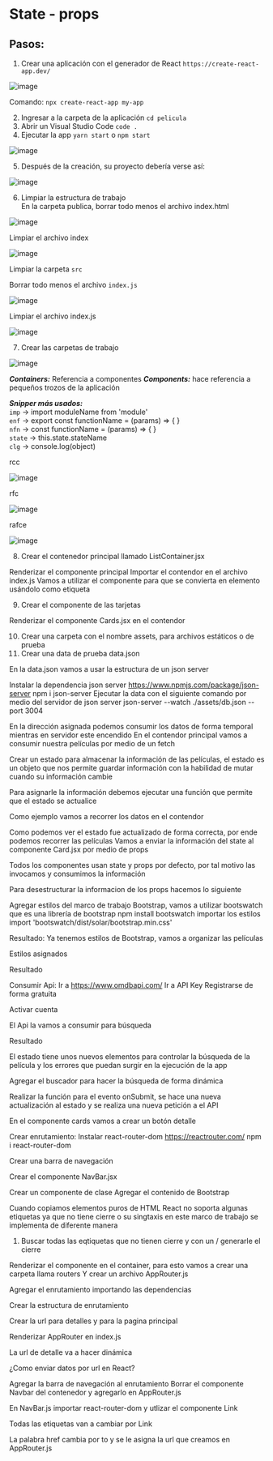 # State - props

## Pasos: 

1. Crear una aplicación con el generador de React `https://create-react-app.dev/`

  ![image](https://user-images.githubusercontent.com/30872921/136859102-892c4e81-a10c-488b-afbc-153dadcf8a85.png)
  
Comando: `npx create-react-app my-app`

2. Ingresar a la carpeta de la aplicación `cd pelicula`<br/>
3. Abrir un Visual Studio Code `code .`
4. Ejecutar la app `yarn start` o `npm start`

 ![image](https://user-images.githubusercontent.com/30872921/136859136-06d37d8d-5bfb-4063-bfef-d765e33e0000.png)

5.	Después de la creación, su proyecto debería verse así:

![image](https://user-images.githubusercontent.com/30872921/136859239-97bfd9a1-fdb2-4f5d-93e8-d95791b98bcc.png)

6.	Limpiar la estructura de trabajo <br/>
En la carpeta publica, borrar todo menos el archivo index.html
 
![image](https://user-images.githubusercontent.com/30872921/136859339-c863aca7-0e77-4257-ae4c-07a6e25710a8.png)

Limpiar el archivo index

![image](https://user-images.githubusercontent.com/30872921/136859469-78e10336-6d82-485e-bf1a-cf8badc9e433.png)

Limpiar la carpeta `src`

Borrar todo menos el archivo `index.js`

![image](https://user-images.githubusercontent.com/30872921/136859558-a8d6bb4d-b218-4fd2-887b-d10c276bb176.png)

Limpiar el archivo index.js

![image](https://user-images.githubusercontent.com/30872921/136859620-5c2f772b-4ead-4a5e-992f-227ff2da18fa.png)

7.	Crear las carpetas de trabajo

![image](https://user-images.githubusercontent.com/30872921/136859656-d6b9070a-5656-4b90-b9f5-fbec8153b2e9.png) 


***Containers:*** Referencia a componentes 
***Components:*** hace referencia a pequeños trozos de la aplicación 

***Snipper más usados:***<br/>
`imp` →	import moduleName from 'module'<br/>
`enf` →	export const functionName = (params) => { } <br/>
`nfn` →	const functionName = (params) => { } <br/>
`state` → this.state.stateName <br/>
`clg` →	console.log(object)<br/>

rcc

![image](https://user-images.githubusercontent.com/30872921/136860470-3d882494-369d-48d9-95be-dafd9500b39e.png)

rfc

![image](https://user-images.githubusercontent.com/30872921/136860523-f87452eb-02d3-4769-8d40-40c37e98ea43.png)

rafce

![image](https://user-images.githubusercontent.com/30872921/136860552-d4522e89-651e-4de4-b074-aefdc5102d15.png)

 
8.	Crear el contenedor principal llamado ListContainer.jsx
 
Renderizar el componente principal 
Importar el contendor en el archivo index.js
Vamos a utilizar el componente para que se convierta en elemento usándolo como etiqueta 
 
 
9.	Crear el componente de las tarjetas
 
Renderizar el componente Cards.jsx en el contendor 
 
 
10.	Crear una carpeta con el nombre assets, para archivos estáticos o de prueba 
11.	Crear una data de prueba data.json
 
En la data.json vamos a usar la estructura de un json server
 
Instalar la dependencia json server https://www.npmjs.com/package/json-server 
npm i json-server
Ejecutar la data con el siguiente comando por medio del servidor de json server
json-server --watch ./assets/db.json --port 3004
 
En la dirección asignada podemos consumir los datos de forma temporal mientras en servidor este encendido 
En el contendor principal vamos a consumir nuestra películas por medio de un fetch
 
 
Crear un estado para almacenar la información de las películas, el estado es un objeto que nos permite guardar información con la habilidad de mutar cuando su información cambie 
 
Para asignarle la información debemos ejecutar una función que permite que el estado se actualice 




Como ejemplo vamos a recorrer los datos en el contendor
 


Como podemos ver el estado fue actualizado de forma correcta, por ende podemos recorrer las películas 
Vamos a enviar la información del state al componente Card.jsx por medio de props
 
Todos los componentes usan state y props por defecto, por tal motivo las invocamos y consumimos la información 
 
Para desestructurar la informacion de los props hacemos lo siguiente
 
Agregar estilos del marco de trabajo Bootstrap, vamos a utilizar bootswatch que es una librería de bootstrap
npm install bootswatch
importar los estilos
import 'bootswatch/dist/solar/bootstrap.min.css'

Resultado: Ya tenemos estilos de Bootstrap, vamos a organizar las películas 
 
Estilos asignados
 
Resultado
  
Consumir Api: 
Ir a https://www.omdbapi.com/ 
Ir a API Key
Registrarse de forma gratuita
 

Activar cuenta 
 
El Api la vamos a consumir para búsqueda
 
Resultado
 
El estado tiene unos nuevos elementos para controlar la búsqueda de la película y los errores que puedan surgir en la ejecución de la app
 
Agregar el buscador para hacer la búsqueda de forma dinámica
 
Realizar la función para el evento onSubmit, se hace una nueva actualización al estado y se realiza una nueva petición a el API
 
En el componente cards vamos a crear un botón detalle 


Crear enrutamiento:
Instalar react-router-dom https://reactrouter.com/ 
npm i react-router-dom

Crear una barra de navegación 
 
Crear el componente NavBar.jsx
 
Crear un componente de clase 
Agregar el contenido de Bootstrap
 
Cuando copiamos elementos puros de HTML React no soporta algunas etiquetas ya que no tiene cierre o su singtaxis en este marco de trabajo se implementa de diferente manera
1.	Buscar todas las eqtiquetas que no tienen cierre y con un / generarle el cierre
 

Renderizar el componente en el container, para esto vamos a crear una carpeta llama routers
Y crear un archivo AppRouter.js
 
Agregar el enrutamiento importando las dependencias 
 
Crear la estructura de enrutamiento 
 
Crear la url para detalles y para la pagina principal 
 
Renderizar AppRouter en index.js
 
La url de detalle va a hacer dinámica
 
¿Como enviar datos por url en React?



Agregar la barra de navegación al enrutamiento 
Borrar el componente Navbar del contenedor y agregarlo en AppRouter.js
 
En NavBar.js importar react-router-dom y utlizar el componente Link
 
Todas las etiquetas <a> van a cambiar por Link
 
 
La palabra href cambia por to y se le asigna la url que creamos en AppRouter.js




